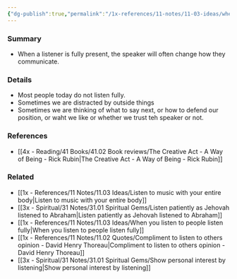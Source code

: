 ```yaml
---
{"dg-publish":true,"permalink":"/1x-references/11-notes/11-03-ideas/when-we-listen-fully-the-speaker-communicates-differently/","title":"When we listen fully the speaker communicates differently","created":"2023-03-23T18:42:12.000+03:00","updated":"2024-02-14T20:18:20.531+03:00"}
---
```



### Summary
- When a listener is fully present, the speaker will often change how they communicate.

### Details
- Most people today do not listen fully.
- Sometimes we are distracted by outside things
- Sometimes we are thinking of what to say next, or how to defend our position, or waht we like or whether we trust teh speaker or not.

### References
- [[4x - Reading/41 Books/41.02 Book reviews/The Creative Act - A Way of Being - Rick Rubin\|The Creative Act - A Way of Being - Rick Rubin]]

### Related
- [[1x - References/11 Notes/11.03 Ideas/Listen to music with your entire body\|Listen to music with your entire body]]
- [[3x - Spiritual/31 Notes/31.01 Spiritual Gems/Listen patiently as Jehovah listened to Abraham\|Listen patiently as Jehovah listened to Abraham]]
- [[1x - References/11 Notes/11.03 Ideas/When you listen to people listen fully\|When you listen to people listen fully]]
- [[1x - References/11 Notes/11.02 Quotes/Compliment to listen to others opinion - David Henry Thoreau\|Compliment to listen to others opinion - David Henry Thoreau]]
- [[3x - Spiritual/31 Notes/31.01 Spiritual Gems/Show personal interest by listening\|Show personal interest by listening]]